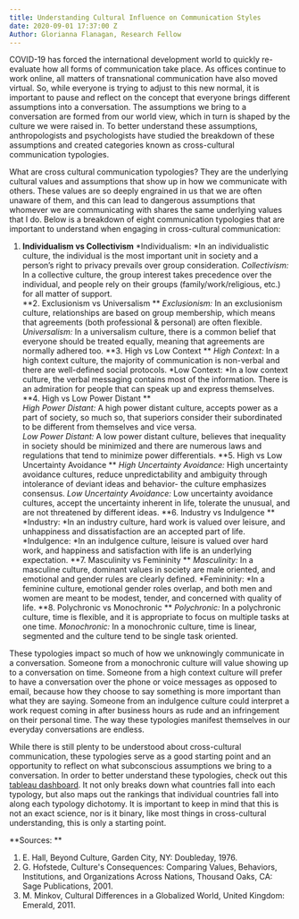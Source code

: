 ```yaml
---
title: Understanding Cultural Influence on Communication Styles
date: 2020-09-01 17:37:00 Z
Author: Glorianna Flanagan, Research Fellow
---
```


COVID-19 has forced the international development world to quickly re-evaluate how all forms of communication take place. As offices continue to work online, all matters of transnational communication have also moved virtual. So, while everyone is trying to adjust to this new normal, it is important to pause and reflect on the concept that everyone brings different assumptions into a conversation. The assumptions we bring to a conversation are formed from our world view, which in turn is shaped by the culture we were raised in. To better understand these assumptions, anthropologists and psychologists have studied the breakdown of these assumptions and created categories known as cross-cultural communication typologies. 

What are cross cultural communication typologies? They are the underlying cultural values and assumptions that show up in how we communicate with others. These values are so deeply engrained in us that we are often unaware of them, and this can lead to dangerous assumptions that whomever we are communicating with shares the same underlying values that I do. Below is a breakdown of eight communication typologies that are important to understand when engaging in cross-cultural communication: 

1. **Individualism vs Collectivism** 
*Individualism: *In an individualistic culture, the individual is the most important unit in society and a person’s right to privacy prevails over group consideration. 
*Collectivism:* In a collective culture, the group interest takes precedence over the individual, and people rely on their groups (family/work/religious, etc.) for all matter of support.  
**2. Exclusionism vs Universalism **
*Exclusionism:* In an exclusionism culture, relationships are based on group membership, which means that agreements (both professional & personal) are often flexible. 
*Universalism:* In a universalism culture, there is a common belief that everyone should be treated equally, meaning that agreements are normally adhered too. 
**3. High vs Low Context **
*High Context:* In a high context culture, the majority of communication is non-verbal and there are well-defined social protocols. 
*Low Context: *In a low context culture, the verbal messaging contains most of the information. There is an admiration for people that can speak up and express themselves. 
**4. High vs Low Power Distant **	
*High Power Distant:* A high power distant culture, accepts power as a part of society, so much so, that superiors consider their subordinated to be different from themselves and vice versa.  
*Low Power Distant:* A low power distant culture, believes that inequality in society should be minimized and there are numerous laws and regulations that tend to minimize power differentials. 
**5. High vs Low Uncertainty Avoidance **
*High Uncertainty Avoidance:* High uncertainty avoidance cultures, reduce unpredictability and ambiguity through intolerance of deviant ideas and behavior- the culture emphasizes consensus. 
*Low Uncertainty Avoidance:* Low uncertainty avoidance cultures, accept the uncertainty inherent in life, tolerate the unusual, and are not threatened by different ideas. 
**6. Industry vs Indulgence **
*Industry: *In an industry culture, hard work is valued over leisure, and unhappiness and dissatisfaction are an accepted part of life. 
*Indulgence: *In an indulgence culture, leisure is valued over hard work, and happiness and satisfaction with life is an underlying expectation. 
**7. Masculinity vs Femininity ** 
*Masculinity:* In a masculine culture, dominant values in society are male oriented, and emotional and gender rules are clearly defined. 
*Femininity: *In a feminine culture, emotional gender roles overlap, and both men and women are meant to be modest, tender, and concerned with quality of life. 
**8. Polychronic vs Monochronic **
*Polychronic:* In a polychronic culture, time is flexible, and it is appropriate to focus on multiple tasks at one time.
*Monochronic:* In a monochronic culture, time is linear, segmented and the culture tend to be single task oriented. 

These typologies impact so much of how we unknowingly communicate in a conversation. Someone from a monochronic culture will value showing up to a conversation on time. Someone from a high context culture will prefer to have a conversation over the phone or voice messages as opposed to email, because how they choose to say something is more important than what they are saying. Someone from an indulgence culture could interpret a work request coming in after business hours as rude and an infringement on their personal time. The way these typologies manifest themselves in our everyday conversations are endless. 

While there is still plenty to be understood about cross-cultural communication, these typologies serve as a good starting point and an opportunity to reflect on what subconscious assumptions we bring to a conversation. In order to better understand these typologies, check out this [tableau dashboard](https://public.tableau.com/profile/glorianna.flanagan#!/vizhome/TypologyMapsFinal/CCCTypologies). It not only breaks down what countries fall into each typology, but also maps out the rankings that individual countries fall into along each typology dichotomy. It is important to keep in mind that this is not an exact science, nor is it binary, like most things in cross-cultural understanding, this is only a starting point.  

**Sources: **
1. E. Hall, Beyond Culture, Garden City, NY: Doubleday, 1976. 
2. G. Hofstede, Culture's Consequences: Comparing Values, Behaviors, Institutions, and Organizations Across Nations, Thousand Oaks, CA: Sage Publications, 2001. 
3. M. Minkov, Cultural Differences in a Globalized World, United Kingdom: Emerald, 2011.
